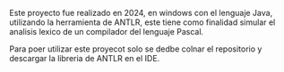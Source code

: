 Este proyecto fue realizado en 2024, en windows con el lenguaje Java, utilizando la herramienta de ANTLR, este tiene como finalidad simular el analisis lexico de un compilador del lenguaje Pascal.

Para poer utilizar este proyecot solo se dedbe colnar el repositorio y descargar la libreria de ANTLR en el IDE.
